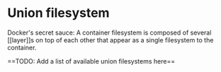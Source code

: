 # Union filesystem
Docker's secret sauce: A container filesystem is composed of several [[layer]]s on top of each other that appear as a single filesystem to the container.

==TODO: Add a list of available union filesystems here==
